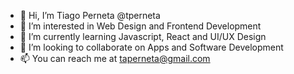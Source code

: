 - 👋 Hi, I’m Tiago Perneta @tperneta
- 👀 I’m interested in Web Design and Frontend Development
- 🌱 I’m currently learning Javascript, React and UI/UX Design
- 💞️ I’m looking to collaborate on Apps and Software Development
- 📫 You can reach me at taperneta@gmail.com
